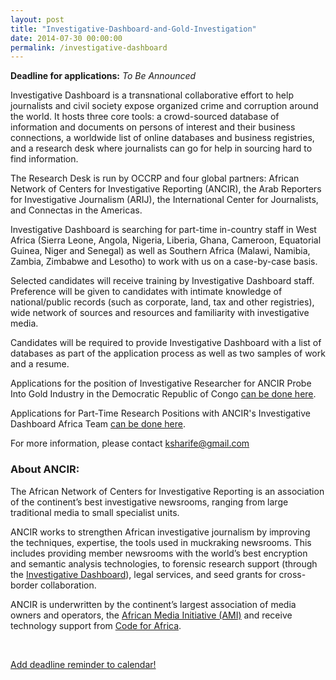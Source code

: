 ```yaml
---
layout: post
title: "Investigative-Dashboard-and-Gold-Investigation"
date: 2014-07-30 00:00:00
permalink: /investigative-dashboard
---
```


**Deadline for applications:** *To Be Announced*

Investigative Dashboard is a transnational collaborative effort to help journalists and civil society expose organized crime and corruption around the world. It hosts three core tools: a crowd-sourced database of information and documents on persons of interest and their business connections, a worldwide list of online databases and business registries, and a research desk where journalists can go for help in sourcing hard to find information.

The Research Desk is run by OCCRP and four global partners: African Network of Centers for Investigative Reporting (ANCIR), the Arab Reporters for Investigative Journalism (ARIJ), the International Center for Journalists, and Connectas in the Americas. 

Investigative Dashboard is searching for part-time in-country staff in West Africa (Sierra Leone, Angola, Nigeria, Liberia, Ghana, Cameroon, Equatorial Guinea, Niger and Senegal) as well as Southern Africa (Malawi, Namibia, Zambia, Zimbabwe and Lesotho) to work with us on a case-by-case basis.

Selected candidates will receive training by Investigative Dashboard staff. Preference will be given to candidates with intimate knowledge of national/public records (such as corporate, land, tax and other registries), wide network of sources and resources and familiarity with investigative media. 

Candidates will be required to provide Investigative Dashboard with a list of databases as part of the application process as well as two samples of work and a resume. 

Applications for the position of Investigative Researcher for ANCIR Probe Into Gold Industry in the Democratic Republic of Congo <a href="https://docs.google.com/forms/d/1lnDs6ILEbJt-W1BT1TvgMiT6fSmoHxo1ZjBlsqqLvWs/viewform?usp=send_form">can be done here</a>.

Applications for Part-Time Research Positions with ANCIR's Investigative Dashboard Africa Team <a href="https://docs.google.com/forms/d/1OsPsVaqslq_Xf5RXJJdpB8y2dtY1t9bQB7tyVz_UhUA/viewform?usp=send_form">can be done here</a>.

For more information, please contact [ksharife@gmail.com](mailto:ksharife@gmail.com)

### About ANCIR:
The African Network of Centers for Investigative Reporting is an association of the continent’s best investigative newsrooms, ranging from large traditional media to small specialist units.

ANCIR works to strengthen African investigative journalism by improving the techniques, expertise, the tools used in muckraking newsrooms. This includes providing member newsrooms with the world’s best encryption and semantic analysis technologies, to forensic research support (through the [Investigative Dashboard](http://investigativedashboard.org)), legal services, and seed grants for cross-border collaboration.

ANCIR is underwritten by the continent’s largest association of media owners and operators, the [African Media Initiative (AMI)](http://africanmediainitiative.org) and receive technology support from [Code for Africa](http://codeforafrica.org).





<br/>

<div class="row">
  <div class="col-md-6 col-md-offset-3">
    <p class="text-center">
      <a href="http://ate.so/?XR7BX9L" target="_blank" class="btn btn-lg btn-block btn-default">
        <i class="glyphicon glyphicon-calendar"></i> Add deadline reminder to calendar!
      </a>
    </p>
  </div>
</div>



<br/>
